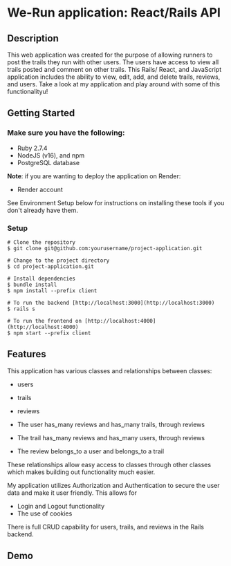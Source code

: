 # We-Run application: React/Rails API

## Description

This web application was created for the purpose of allowing runners to post the trails they run with other users. 
The users have access to view all trails posted and comment on other trails. This Rails/ React, and JavaScript application 
includes the ability to view, edit, add, and delete trails, reviews, and users. Take a look at my application 
and play around with some of this functionalityu!

## Getting Started

### Make sure you have the following: 
- Ruby 2.7.4
- NodeJS (v16), and npm
- PostgreSQL database

**Note**: if you are wanting to deploy the application on Render: 
- Render account

See Environment Setup below for instructions on installing these tools if you
don't already have them.

### Setup

```console
# Clone the repository
$ git clone git@github.com:yourusername/project-application.git

# Change to the project directory
$ cd project-application.git

# Install dependencies
$ bundle install
$ npm install --prefix client

# To run the backend [http://localhost:3000](http://localhost:3000)
$ rails s

# To run the frontend on [http://localhost:4000](http://localhost:4000)
$ npm start --prefix client
```

## Features

This application has various classes and relationships between classes:

- users
- trails
- reviews

- The user has_many reviews and has_many trails, through reviews
- The trail has_many reviews and has_many users, through reviews
- The review belongs_to a user and belongs_to a trail

These relationships allow easy access to classes through other classes which makes building out functionality much easier.

My application utilizes Authorization and Authentication to secure the user data and make it user friendly. This allows for

- Login and Logout functionality
- The use of cookies

There is full CRUD capability for users, trails, and reviews in the Rails backend. 

## Demo